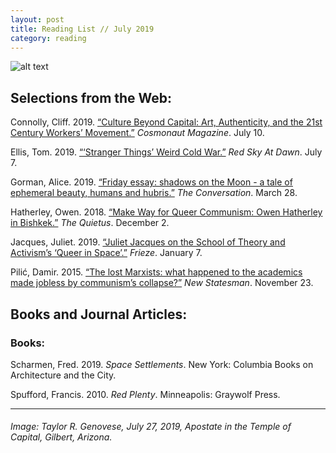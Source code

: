 ```yaml
---
layout: post
title: Reading List // July 2019
category: reading
---
```


![alt text](https://trgenovese.github.io/blog/images/july19reading.jpg)

## Selections from the Web:
Connolly, Cliff. 2019. [“Culture Beyond Capital: Art, Authenticity, and the 21st Century Workers’ Movement.”](https://cosmonaut.blog/2019/07/10/culture-beyond-capital-art-authenticity-and-the-21st-century-workers-movement/) *Cosmonaut Magazine*. July 10.

Ellis, Tom. 2019. [“‘Stranger Things’ Weird Cold War.”](https://redskyatdawn.wordpress.com/2019/07/07/stranger-things-weird-cold-war/) *Red Sky At Dawn*. July 7.

Gorman, Alice. 2019. [“Friday essay: shadows on the Moon - a tale of ephemeral beauty, humans and hubris.”](http://theconversation.com/friday-essay-shadows-on-the-moon-a-tale-of-ephemeral-beauty-humans-and-hubris-114077) *The Conversation*. March 28.

Hatherley, Owen. 2018. [“Make Way for Queer Communism: Owen Hatherley in Bishkek.”](https://thequietus.com/articles/25750-the-adventures-of-owen-hatherley-in-the-post-soviet-space-extract-bishkek) *The Quietus*. December 2.

Jacques, Juliet. 2019. [“Juliet Jacques on the School of Theory and Activism’s ‘Queer in Space’.”](https://frieze.com/article/juliet-jacques-school-theory-and-activisms-queer-space) *Frieze*. January 7.

Pilić, Damir. 2015. [“The lost Marxists: what happened to the academics made jobless by communism’s collapse?”](https://www.newstatesman.com/politics/economy/2015/11/lost-marxists-what-happened-academics-made-jobless-communism-s-collapse?fbclid=IwAR0W1k_IkJRftA8yECeMdDyTBdh5HLiDX3lr0hi6Wnz2F8WO0KCuDSBEDvA) *New Statesman*. November 23.

## Books and Journal Articles:

### Books:
Scharmen, Fred. 2019. *Space Settlements*. New York: Columbia Books on Architecture and the City.

Spufford, Francis. 2010. *Red Plenty*. Minneapolis: Graywolf Press.

___
###### Image: Taylor R. Genovese, July 27, 2019, Apostate in the Temple of Capital, Gilbert, Arizona.
